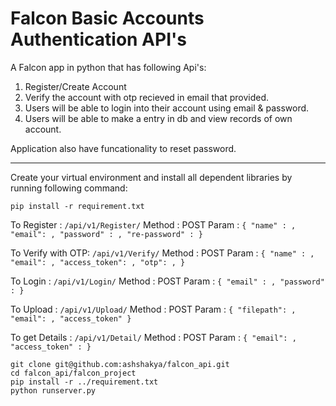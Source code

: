 # Falcon Basic Accounts Authentication API's

A Falcon app in python that has following Api's:

1) Register/Create Account
2) Verify the account with otp recieved in email that provided.
3) Users will be able to login into their account using email & password.
4) Users will be able to make a entry in db and view records of own account.

Application also have funcationality to reset password.


-----------------------------------------------------------------------------------------------------------------------------------

Create your virtual environment and install all dependent libraries by running following command:

    pip install -r requirement.txt

To Register : `/api/v1/Register/`
Method : POST
Param : `{
        "name" : ,
        "email": ,
        "password" : ,
        "re-password" :
    }`

To Verify with OTP: `/api/v1/Verify/`
Method : POST
Param : `{
    "name" : ,
    "email": ,
    "access_token": ,
    "otp": ,
}`

To Login : `/api/v1/Login/`
Method : POST
Param : `{
    "email" : ,
    "password" :
}`

To Upload : `/api/v1/Upload/`
Method : POST
Param : `{
    "filepath": ,
    "email": ,
    "access_token"
}`

To get Details : `/api/v1/Detail/`
Method : POST
Param : `{
    "email": ,
    "access_token" :
}`

    git clone git@github.com:ashshakya/falcon_api.git
    cd falcon_api/falcon_project
    pip install -r ../requirement.txt
    python runserver.py


